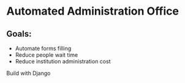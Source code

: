 # Automated Administration Office

## Goals:
- Automate forms filling 
- Reduce people wait time 
- Reduce institution administration cost

Build with Django
